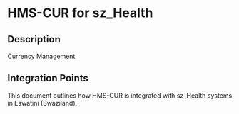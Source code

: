 # HMS-CUR for sz_Health

## Description

Currency Management

## Integration Points

This document outlines how HMS-CUR is integrated with sz_Health systems in Eswatini (Swaziland).
